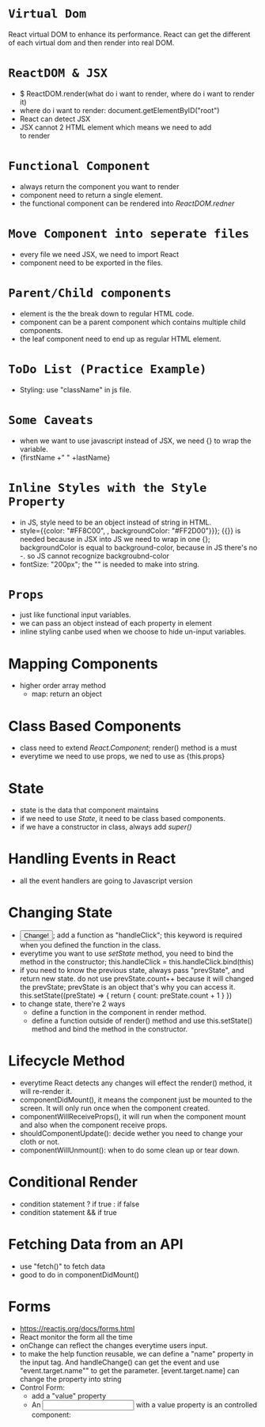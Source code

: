 # `Virtual Dom`
React virtual DOM to enhance its performance. React can get the different of each virtual dom and then render into real DOM.
# `ReactDOM & JSX`
  - $ ReactDOM.render(what do i want to render, where do i want to render it)
  - where do i want to render: document.getElementByID("root")
  - React can detect JSX
  - JSX cannot 2 HTML element which means we need to add <div> to render
# `Functional Component`
  - always return the component you want to render
  - component need to return a single element.
  - the functional component can be rendered into _ReactDOM.redner_
# `Move Component into seperate files`
  - every file we need JSX, we need to import React
  - component need to be exported in the files.
# `Parent/Child components`
  - element is the the break down to regular HTML code.
  - component can be a parent component which contains multiple child components.
  - the leaf component need to end up as regular HTML element.
# `ToDo List (Practice Example)`
  - Styling: use "className" in js file.
# `Some Caveats`
  - when we want to use javascript instead of JSX, we need {} to wrap the variable.
  - {firstName +" " +lastName}
# `Inline Styles with the Style Property`
  - in JS, style need to be an object instead of string in HTML.
  - style={{color: "#FF8C00", , backgroundColor: "#FF2D00"}}}; {{}} is needed because in JSX into JS we need to wrap in one {}; backgroundColor is equal to background-color, because in JS there's no -. so JS cannot recognize backgroubnd-color
  - fontSize: "200px"; the "" is needed to make into string.
# `Props`
  - just like functional input variables.
  - we can pass an object instead of each property in element
  - inline styling canbe used when we choose to hide un-input variables.
# Mapping Components
  - higher order array method
    - map: return an object
# Class Based Components
  - class need to extend _React.Component_; render() method is a must
  - everytime we need to use props, we ned to use as {this.props}
# State
  - state is the data that component maintains
  - if we need to use _State_, it need to be class based components.
  - if we have a constructor in class, always add _super()_
# Handling Events in React
  - all the event handlers are going to Javascript version
# Changing State
  - <button onClick={this.handleClick}>Change!</button>; add a function as "handleClick"; this keyword is required when you defined the function in the class.
  - everytime you want to use _setState_ method, you need to bind the method in the constructor; this.handleClick = this.handleClick.bind(this)
  - if you need to know the previous state, always pass "prevState", and return new state. do not use prevState.count++ because it will changed the prevState; prevState is an object that's why you can access it.
  this.setState((preState) => {
      return {
        count: preState.count + 1
      }
    })
  - to change state, there're 2 ways
    - define a function in the component in render method.
    - define a function outside of render() method and use this.setState() method and bind the method in the constructor.
# Lifecycle Method
  - everytime React detects any changes will effect the render() method, it will re-render it.
  - componentDidMount(), it means the component just be mounted to the screen. It will only run once when the component created.
  - componentWillReceiveProps(), it will run when the component mount and also when the component receive props.
  - shouldComponentUpdate(): decide wether you need to change your cloth or not.
  - componentWillUnmount(): when to do some clean up or tear down.
# Conditional Render
  - condition statement ? if true : if false
  - condition statement && if true
# Fetching Data from an API
  - use "fetch()" to fetch data
  - good to do in componentDidMount()
# Forms
  - https://reactjs.org/docs/forms.html
  - React monitor the form all the time
  - onChange can reflect the changes everytime users input.
  - to make the help function reusable, we can define a "name" property in the input tag. And handleChange() can get the event and use "event.target.name"" to get the parameter. [event.target.name] can change the property into string
  - Control Form:
    - add a "value" property
    - An <input> with a value property is an controlled component: